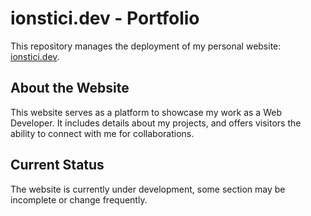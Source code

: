 # ionstici.dev - Portfolio

This repository manages the deployment of my personal website: [ionstici.dev](https://ionstici.dev).

## About the Website

This website serves as a platform to showcase my work as a Web Developer. It includes details about my projects, and offers visitors the ability to connect with me for collaborations.

## Current Status

The website is currently under development, some section may be incomplete or change frequently.
